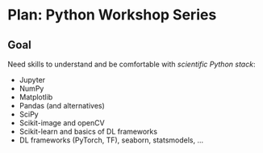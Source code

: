 # Plan: Python Workshop Series

## Goal

Need skills to understand and be comfortable with *scientific Python stack*:

- Jupyter
- NumPy
- Matplotlib
- Pandas (and alternatives)
- SciPy
- Scikit-image and openCV
- Scikit-learn and basics of DL frameworks
- DL frameworks (PyTorch, TF), seaborn, statsmodels, ...
